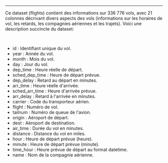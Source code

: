 
---

Ce dataset (flights) contient des informations sur 336 776 vols, avec 21 colonnes décrivant divers aspects des vols (informations sur les horaires de vol, les retards, les compagnies aériennes et les trajets). Voici une description succincte du dataset:

<br/>

- id : Identifiant unique du vol.
- year : Année du vol.
- month : Mois du vol.
- day : Jour du vol.
- dep_time : Heure réelle de départ.
- sched_dep_time : Heure de départ prévue.
- dep_delay : Retard au départ en minutes.
- arr_time : Heure réelle d'arrivée.
- sched_arr_time : Heure d'arrivée prévue.
- arr_delay : Retard à l'arrivée en minutes.
- carrier : Code du transporteur aérien.
- flight : Numéro de vol.
- tailnum : Numéro de queue de l'avion.
- origin : Aéroport de départ.
- dest : Aéroport de destination.
- air_time : Durée du vol en minutes.
- distance : Distance du vol en miles.
- hour : Heure de départ prévue (heure).
- minute : Heure de départ prévue (minute).
- time_hour : Heure prévue de départ au format datetime.
- name : Nom de la compagnie aérienne.
